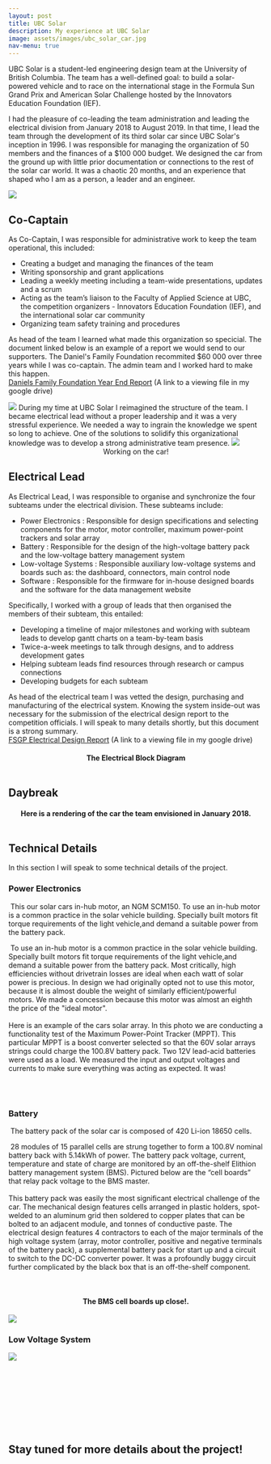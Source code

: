 ```yaml
---
layout: post
title: UBC Solar
description: My experience at UBC Solar
image: assets/images/ubc_solar_car.jpg
nav-menu: true
---
```


UBC Solar is a student-led engineering design team at the University of British Columbia. The team has a well-defined goal: to build a solar-powered vehicle and to race on the international stage in the Formula Sun Grand Prix and American Solar Challenge hosted by the Innovators Education Foundation (IEF).

I had the pleasure of co-leading the team administration and leading the electrical division from January 2018 to August 2019. In that time, I lead the team through the development of its third solar car since UBC Solar's inception in 1996. I was responsible for managing the organization of 50 members and the finances of a $100 000 budget. We designed the car from the ground up with little prior documentation or connections to the rest of the solar car world. It was a chaotic 20 months, and an experience that shaped who I am as a person, a leader and an engineer. 

<img src="assets\images\the_team.jpg">

## Co-Captain
As Co-Captain, I was responsible for administrative work to keep the team operational, this included:
 - Creating a budget and managing the finances of the team 
 - Writing sponsorship and grant applications
 - Leading a weekly meeting including a team-wide presentations, updates and a scrum
 - Acting as the team’s liaison to the Faculty of Applied Science at UBC, the competition organizers - Innovators Education Foundation (IEF), and the international solar car community
 - Organizing team safety training and procedures
 
As head of the team I learned what made this organization so specicial. The document linked below is an example of a report we would send to our supporters. The Daniel's Family Foundation recommited $60 000 over three years while I was co-captain. The admin team and I worked hard to make this happen. 
<br/>
[Daniels Family Foundation Year End Report](https://drive.google.com/open?id=1b5JVWUEGK7YGHlsSY8RqUhjPsevMjyPm)
(A link to a viewing file in my google drive)

<img src="assets\images\Importance of Admin.jpg">
During my time at UBC Solar I reimagined the structure of the team. I became electrical lead without a proper leadership and it was a very stressful experience. We needed a way to ingrain the knowledge we spent so long to achieve. One of the solutions to solidify this organizational knowledge was to develop a strong administrative team presence. 

<img src="assets\images\working_on_the_car.jpg">
<center> Working on the car! </center>

## Electrical Lead
As Electrical Lead, I was responsible to organise and synchronize the four subteams under the electrical division. These subteams include:
 - Power Electronics : Responsible for design specifications and selecting components for the motor, motor controller, maximum power-point trackers and solar array
 - Battery : Responsible for the design of the high-voltage battery pack and the low-voltage battery management system
 - Low-voltage Systems : Responsible auxiliary low-voltage systems and boards such as: the dashboard, connectors, main control node
 - Software :  Responsible for the firmware for in-house designed boards and the software for the data management website
 
Specifically, I worked with a group of leads that then organised the members of their subteam, this entailed:
 - Developing a timeline of major milestones and working with subteam leads to develop gantt charts on a team-by-team basis
 - Twice-a-week meetings to talk through designs, and to address development gates
 - Helping subteam leads find resources through research or campus connections
 - Developing budgets for each subteam
 
As head of the electrical team I was vetted the design, purchasing and manufacturing of the electrical system. Knowing the system inside-out was necessary for the submission of the electrical design report to the competition officials. I will speak to many details shortly, but this document is a strong summary. <br/>
[FSGP Electrical Design Report](https://drive.google.com/file/d/1JXfAFOqf5ivnvS3uNIGVRVvpx85yX1YJ/view?usp=sharing)
(A link to a viewing file in my google drive)

<center> <h4> The Electrical Block Diagram </h4> </center> 
<span class="image fit"><img src="assets\images\electrical_diagram.jpg" alt="" /></span>

## Daybreak

<center> <h4>  Here is a rendering of the car the team envisioned in January 2018. </h4> </center>

<span class="image fit"><img src="assets\images\rendering.jpg" alt="" /></span> 

## Technical Details

In this section I will speak to some technical details of the project.

### Power Electronics

<p><span class="image left"><img src="assets\images\NGM_on_it's_face.jpg" alt="" /></span> This our solar cars in-hub motor, an NGM SCM150. To use an in-hub motor is a common practice in the solar vehicle building. Specially built motors fit torque requirements of the light vehicle,and demand a suitable power from the battery pack.  </p>

<p><span class="image right"><img src="assets\images\solar_testing.jpg" alt="" /></span> To use an in-hub motor is a common practice in the solar vehicle building. Specially built motors fit torque requirements of the light vehicle,and demand a suitable power from the battery pack. Most critically, high efficiencies without drivetrain losses are ideal when each watt of solar power is precious. In design we had originally opted not to use this motor, because it is almost double the weight of similarly efficient/powerful motors. We made a concession because this motor was almost an eighth the price of the "ideal motor". <br/><br/> Here is an example of the cars solar array. In this photo we are conducting a functionality test of the Maximum Power-Point Tracker (MPPT). This particular MPPT is a boost converter selected so that the 60V solar arrays strings could charge the 100.8V battery pack. Two 12V lead-acid batteries were used as a load. We measured the input and output voltages and currents to make sure everything was acting as expected. It was! </p>

<br/><br/>

### Battery 

<p><span class="image left"><img src="assets\images\battery_pack.jpg" alt="" /></span> The battery pack of the solar car is composed of 420 Li-ion 18650 cells. </p>
 
<p><span class="image right"><img src="assets\images\working_on_battery.jpg" alt="" /></span> 28 modules of 15 parallel cells are strung together to form a 100.8V nominal battery back with 5.14kWh of power. The battery pack voltage, current, temperature and state of charge are monitored by an off-the-shelf Elithion battery management system (BMS). Pictured below are the “cell boards” that relay pack voltage to the BMS master. <br/> <br/> This battery pack was easily the most significant electrical challenge of the car. The mechanical design features cells arranged in plastic holders, spot-welded to an aluminum grid then soldered to copper plates that can be bolted to an adjacent module, and tonnes of conductive paste. The electrical design features 4 contractors to each of the major terminals of the high voltage system (array, motor controller, positive and negative terminals of the battery pack), a supplemental battery pack for start up and a circuit to switch to the DC-DC converter power. It was a profoundly buggy circuit further complicated by the black box that is an off-the-shelf component.</p>

<br/>

<center> <h4>  The BMS cell boards up close!. </h4> </center>

<img src="assets\images\battery_up_close.jpg">

### Low Voltage System

<img src="assets\images\Dashboard.jpg">

<div class="box alt">
	<div class="row 50% uniform">
		<div class="4u"><span class="image fit"><img src="assets\images\main_control_node_bare.jpg" alt="" /></span></div>
		<div class="4u"><span class="image fit"><img src="assets\images\main_control_node.jpg" alt="" /></span></div>
	</div>
</div>


<br/><br/><br/><br/><br/><br/><br/>

## Stay tuned for more details about the project!

<br/><br/><br/><br/><br/>

<!---

<p><span class="image right"><img src="assets\images\motor_controller.jpg" alt="" width="1100" height="663"  /></span> <br/> <br/> . </p>




<img src="assets\images\Don't try to build an MPPT.jpg">
<img src="assets\images\electronics_location.jpg">
<img src="">
<img src="assets\images\solar_testing.jpg">

### Battery 
<img src="assets\images\battery_pack.jpg">
<img src="assets\images\battery_up_close.jpg">
<img src="assets\images\working_on_battery.jpg">


### Low Voltage System

<img src="assets\images\Dashboard.jpg">

<img src="assets\images\main_control_node.jpg">
<img src="assets\images\main_control_node_bare.jpg">

<br/><br/><br/><br/>


## Competition 


<img src="assets\images\work_day.jpg">
<img src="assets\images\UBC Solar with NUSoalr.jpg">
<img src="assets\images\vacuum_seal.jpg">
<img src="assets\images\bottom_aeroshell.jpg">





<img src="assets\images\lighting_schematic.jpg">
<img src="assets\images\low_votlage_system.jpg">
<img src="assets\images\im_in_a_car_frontview.jpg" align="right">
<img src="assets\images\im_in_a_car_sideview.jpg">


--->
